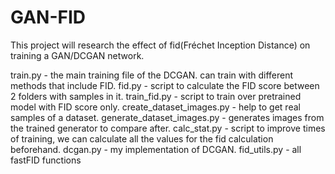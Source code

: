 # GAN-FID

This project will research the effect of fid(Fréchet Inception Distance) on training
a GAN/DCGAN network.

train.py - the main training file of the DCGAN. can train with different methods that include FID.
fid.py - script to calculate the FID score between 2 folders with samples in it.
train_fid.py - script to train over pretrained model with FID score only.
create_dataset_images.py - help to get real samples of a dataset.
generate_dataset_images.py - generates images from the trained generator to compare after.
calc_stat.py - script to improve times of training, we can calculate all the values for the fid calculation beforehand.
dcgan.py - my implementation of DCGAN.
fid_utils.py - all fastFID functions
